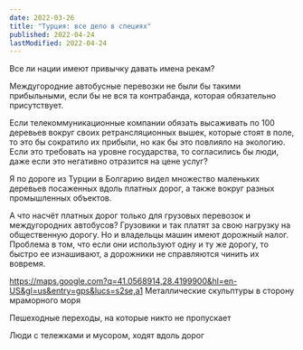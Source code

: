 ```yaml
---
date: 2022-03-26
title: "Турция: все дело в специях"
published: 2022-04-24
lastModified: 2022-04-24
---
```


Все ли нации имеют привычку давать имена рекам?

Междугородние автобусные перевозки не были бы такими прибыльными, если бы не вся та контрабанда, которая обязательно присутствует.

Если телекоммуникационные компании обязать высаживать по 100 деревьев вокруг своих ретрансляционных вышек, которые стоят в поле, то это бы сократило их прибыли, но как бы это повлияло на экологию. Если это требовать на уровне государства, то согласились бы люди, даже если это негативно отразится на цене услуг?

Я по дороге из Турции в Болгарию видел множество маленьких деревьев посаженных вдоль платных дорог, а также вокруг разных промышленных объектов.

А что насчёт платных дорог только для грузовых перевозок и междугородних автобусов? Грузовики и так платят за свою нагрузку на общественную дорогу. Но и владельцы машин имеют дорожный налог. Проблема в том, что если они используют одну и ту же дорогу, то быстро ее изнашивают, а дорожники не справляются чинить их вовремя.

https://maps.google.com?q=41.0568914,28.4199900&hl=en-US&gl=us&entry=gps&lucs=s2se,a1
Металлические скульптуры в сторону мраморного моря 


Пешеходные переходы, на которые никто не пропускает 

Люди с тележками и мусором, ходят вдоль дорог
